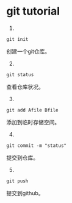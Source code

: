 # git tutorial
1)
```
git init
```
创建一个git仓库。

2)
```
git status
```
查看仓库状况。

3)
```
git add Afile Bfile
```
添加到临时存储空间。

4)
```
git commit -m "status"
```
提交到仓库。

5)
```
git push
```
提交到github。